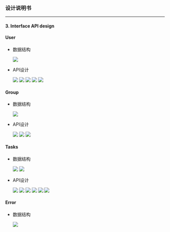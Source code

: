 ### 设计说明书

---
#### 3. Interface API design 

#### User
- 数据结构

    ![](pics/API/Model1.png)
- API设计

    ![](pics/API/API1.png)
    ![](pics/API/API2.png)
    ![](pics/API/API3.png)
    ![](pics/API/API4.png)
    ![](pics/API/API5.png)

#### Group
- 数据结构

    ![](pics/API/Model2.png)
- API设计

    ![](pics/API/API6.png)
    ![](pics/API/API7.png)
    ![](pics/API/API8.png)

#### Tasks
- 数据结构

    ![](pics/API/Model3.png)
    ![](pics/API/Model4.png)
- API设计

    ![](pics/API/API9.png)
    ![](pics/API/API10.png)
    ![](pics/API/API11.png)
    ![](pics/API/API12.png)
    ![](pics/API/API13.png)
    ![](pics/API/API14.png)

#### Error
- 数据结构

    ![](pics/API/Model5.png)